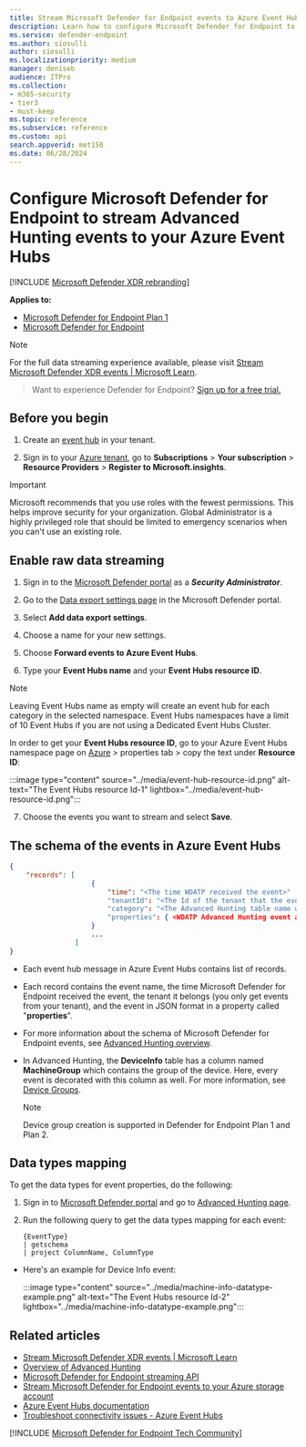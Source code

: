 ```yaml
---
title: Stream Microsoft Defender for Endpoint events to Azure Event Hubs
description: Learn how to configure Microsoft Defender for Endpoint to stream Advanced Hunting events to your Event Hubs.
ms.service: defender-endpoint
ms.author: siosulli
author: siosulli
ms.localizationpriority: medium
manager: deniseb
audience: ITPro
ms.collection: 
- m365-security
- tier3
- must-keep
ms.topic: reference
ms.subservice: reference
ms.custom: api
search.appverid: met150
ms.date: 06/28/2024
---
```


# Configure Microsoft Defender for Endpoint to stream Advanced Hunting events to your Azure Event Hubs

[!INCLUDE [Microsoft Defender XDR rebranding](../../includes/microsoft-defender.md)]

**Applies to:**

- [Microsoft Defender for Endpoint Plan 1](../microsoft-defender-endpoint.md)
- [Microsoft Defender for Endpoint](../microsoft-defender-endpoint.md)

> [!NOTE]
> For the full data streaming experience available, please visit [Stream Microsoft Defender XDR events | Microsoft Learn](/defender-xdr/streaming-api).

> Want to experience Defender for Endpoint? [Sign up for a free trial.](https://signup.microsoft.com/create-account/signup?products=7f379fee-c4f9-4278-b0a1-e4c8c2fcdf7e&ru=https://aka.ms/MDEp2OpenTrial?ocid=docs-wdatp-configuresiem-abovefoldlink)

## Before you begin

1. Create an [event hub](/azure/event-hubs/) in your tenant.

2. Sign in to your [Azure tenant](https://ms.portal.azure.com/), go to **Subscriptions** > **Your subscription** > **Resource Providers** > **Register to Microsoft.insights**.

> [!IMPORTANT]
> Microsoft recommends that you use roles with the fewest permissions. This helps improve security for your organization. Global Administrator is a highly privileged role that should be limited to emergency scenarios when you can't use an existing role.

## Enable raw data streaming

1. Sign in to the [Microsoft Defender portal](https://security.microsoft.com) as a ***Security Administrator***.

2. Go to the [Data export settings page](https://security.microsoft.com/securitysettings/defender/raw_data_export) in the Microsoft Defender portal.

3. Select **Add data export settings**.

4. Choose a name for your new settings.

5. Choose **Forward events to Azure Event Hubs**.

6. Type your **Event Hubs name** and your **Event Hubs resource ID**.

> [!NOTE]
> Leaving Event Hubs name as empty will create an event hub for each category in the selected namespace. Event Hubs namespaces have a limit of 10 Event Hubs if you are not using a Dedicated Event Hubs Cluster.

   In order to get your **Event Hubs resource ID**, go to your Azure Event Hubs namespace page on [Azure](https://ms.portal.azure.com/) > properties tab \> copy the text under **Resource ID**:

   :::image type="content" source="../media/event-hub-resource-id.png" alt-text="The Event Hubs resource Id-1" lightbox="../media/event-hub-resource-id.png":::

7. Choose the events you want to stream and select **Save**.

## The schema of the events in Azure Event Hubs

```json
{
    "records": [
                    {
                        "time": "<The time WDATP received the event>"
                        "tenantId": "<The Id of the tenant that the event belongs to>"
                        "category": "<The Advanced Hunting table name with 'AdvancedHunting-' prefix>"
                        "properties": { <WDATP Advanced Hunting event as Json> }
                    }
                    ...
                ]
}
```

- Each event hub message in Azure Event Hubs contains list of records.

- Each record contains the event name, the time Microsoft Defender for Endpoint received the event, the tenant it belongs (you only get events from your tenant), and the event in JSON format in a property called "**properties**".

- For more information about the schema of Microsoft Defender for Endpoint events, see [Advanced Hunting overview](/defender-xdr/advanced-hunting-overview).

- In Advanced Hunting, the **DeviceInfo** table has a column named **MachineGroup** which contains the group of the device. Here, every event is decorated with this column as well. For more information, see [Device Groups](../machine-groups.md).
    > [!NOTE]
    > Device group creation is supported in Defender for Endpoint Plan 1 and Plan 2.  

## Data types mapping

To get the data types for event properties, do the following:

1. Sign in to [Microsoft Defender portal](https://security.microsoft.com) and go to [Advanced Hunting page](https://security.microsoft.com/hunting-package).

2. Run the following query to get the data types mapping for each event:

   ```kusto
   {EventType}
   | getschema
   | project ColumnName, ColumnType 
   ```

- Here's an example for Device Info event:

  :::image type="content" source="../media/machine-info-datatype-example.png" alt-text="The Event Hubs resource Id-2" lightbox="../media/machine-info-datatype-example.png":::

## Related articles

- [Stream Microsoft Defender XDR events | Microsoft Learn](/defender-xdr/streaming-api)
- [Overview of Advanced Hunting](/defender-xdr/advanced-hunting-overview)
- [Microsoft Defender for Endpoint streaming API](raw-data-export.md)
- [Stream Microsoft Defender for Endpoint events to your Azure storage account](raw-data-export-storage.md)
- [Azure Event Hubs documentation](/azure/event-hubs/)
- [Troubleshoot connectivity issues - Azure Event Hubs](/azure/event-hubs/troubleshooting-guide)

[!INCLUDE [Microsoft Defender for Endpoint Tech Community](../../includes/defender-mde-techcommunity.md)]
